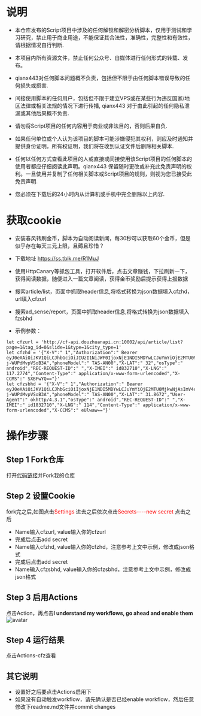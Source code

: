 
# 说明
 - 本仓库发布的Script项目中涉及的任何解锁和解密分析脚本，仅用于测试和学习研究，禁止用于商业用途，不能保证其合法性，准确性，完整性和有效性，请根据情况自行判断.

 - 本项目内所有资源文件，禁止任何公众号、自媒体进行任何形式的转载、发布。

 - qianx443对任何脚本问题概不负责，包括但不限于由任何脚本错误导致的任何损失或损害.

 - 间接使用脚本的任何用户，包括但不限于建立VPS或在某些行为违反国家/地区法律或相关法规的情况下进行传播, qianx443 对于由此引起的任何隐私泄漏或其他后果概不负责.

 - 请勿将Script项目的任何内容用于商业或非法目的，否则后果自负.

 - 如果任何单位或个人认为该项目的脚本可能涉嫌侵犯其权利，则应及时通知并提供身份证明，所有权证明，我们将在收到认证文件后删除相关脚本.

 - 任何以任何方式查看此项目的人或直接或间接使用该Script项目的任何脚本的使用者都应仔细阅读此声明。qianx443 保留随时更改或补充此免责声明的权利。一旦使用并复制了任何相关脚本或Script项目的规则，则视为您已接受此免责声明.

 - 您必须在下载后的24小时内从计算机或手机中完全删除以上内容. 


# 获取cookie
 - 安装春风转刷金币，脚本为自动阅读新闻，每30秒可以获取60个金币，但是似乎存在每天三元上限，且薅且珍惜？
 - 下载地址 https://ss.tblk.me/R1MuJ
 - 使用HttpCanary等抓包工具，打开软件后，点击文章赚钱，下拉刷新一下，获得阅读数据，随便进入一篇文章阅读，获得金币奖励后提示获得上报数据
 - 搜索article/list，页面中抓取header信息,将格式转换为json数据填入cfzhd，url填入cfzurl
 - 搜索ad_sense/report，页面中抓取header信息,将格式转换为json数据填入fzsbhd

 - 示例参数：

```
let cfzurl = 'http://cf-api.douzhuanapi.cn:10002/api/article/list?page=1&tag_id=0&slide=1&type=1&city_type=1'
let cfzhd = '{"X-V":" 1","Authorization":" Bearer eyJ0eXAiOiJKV1QiLCJhbGciOiJIUzI1NiJWF0IjoxNjE1NDI5MDYwLCJuYmYiOjE2MTU0MjkwNjAsImV4cCI6MTYxODAyMTA2MCwidWlkIjoxMjEyMzQzLCJuYW1lIjoiQmUgSHVtYmxlIiwiY3JlYXRlZF9hdCI6IjIwMjEtMDMtMTEgMTA6MTc6NDAiLCJjaXR5X25hbWUiOiJcdTU0MDhcdTgwYTUiLCJjaXR5X2NvZGUiOiIzNDAxMDAifQ.74XhAZ6pKQGJ0SonQNqGnqf9kDE-j-WUPdMvpVSoB3A","phoneModel":" TAS-AN00","X-LAT":" 32","osType":" android","REC-REQUEST-ID":" ","X-IMEI":" id832710","X-LNG":" 117.2774","Content-Type":" application/x-www-form-urlencoded","X-CCMS":" SXBFwYQ=="}'
let cfzsbhd = '{"X-V":" 1","Authorization":" Bearer eyJ0eXAiOiJKV1QiLCJhbGciOiIjoxNjE1NDI5MDYwLCJuYmYiOjE2MTU0MjkwNjAsImV4cCI6MTYxODAyMTA2MCwidWlkIjoxMjEyMzQzLCJuYW1lIjoiQmUgSHVtYmxlIiwiY3JlYXRlZF9hdCI6IjIwMjEtMDMtMTEgMTA6MTc6NDAiLCJjaXR5X25hbWUiOiJcdTU0MDhcdTgwYTUiLCJjaXR5X2NvZGUiOiIzNDAxMDAifQ.74XhAZ6pKQGJ0SonQNqGnqf9kDE-j-WUPdMvpVSoB3A","phoneModel":" TAS-AN00","X-LAT":" 31.8672","User-Agent":" okhttp/4.3.1","osType":" android","REC-REQUEST-ID":" ","X-IMEI":" id1832710","X-LNG":" 114","Content-Type":" application/x-www-form-urlencoded","X-CCMS":" eUlwaw=="}'
```

# 操作步骤
## Step 1 Fork仓库
打开[代码链接](https://github.com/qianx443/dkd)并Fork我的仓库

##  Step 2 设置Cookie
fork完之后,如图点击<font color="red">Settings</font>
进去之后依次点击<font color="red">Secrets----new secret</font>
点击之后
 - Name输入cfzurl, value输入你的cfzurl
 - 完成后点击add secret 
 - Name输入cfzhd, value输入你的cfzhd，注意参考上文中示例，修改成json格式
 - 完成后点击add secret 
 - Name输入cfzsbhd, value输入你的cfzsbhd，注意参考上文中示例，修改成json格式


## Step 3 启用Actions
点击Action，再点击**I understand my workflows, go ahead and enable them**  
![avatar](https://cdn.jsdelivr.net/gh/Wenmoux/wenpic/687474703a2f2f74752e79616f68756f2e6d652f696d67732f323032302f30362f333463613136306339373262393932372e706e67.png)
## Step 4 运行结果 
点击Actions-cfz查看


## 其它说明
 - 设置好之后要点击Actions启用下
 - 如果没有自动触发workflow，请先确认是否已经enable workflow，然后任意修改下readme.md文件并commit changes




